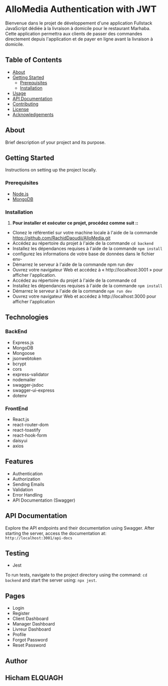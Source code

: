 
# AlloMedia Authentication with JWT

Bienvenue dans le projet de développement d'une application Fullstack JavaScript dédiée à la livraison à domicile pour le restaurant Marhaba. Cette application permettra aux clients de passer des commandes directement depuis l'application et de payer en ligne avant la livraison à domicile.


## Table of Contents

- [About](#about)
- [Getting Started](#getting-started)
  - [Prerequisites](#prerequisites)
  - [Installation](#installation)
- [Usage](#usage)
- [API Documentation](#api-documentation)
- [Contributing](#contributing)
- [License](#license)
- [Acknowledgements](#acknowledgements)

## About

Brief description of your project and its purpose.

## Getting Started

Instructions on setting up the project locally.

### Prerequisites

- [Node.js](https://nodejs.org/)
- [MongoDB](https://www.mongodb.com/)

### Installation

1. **Pour installer et exécuter ce projet, procédez comme suit ::**
- Clonez le référentiel sur votre machine locale à l'aide de la commande https://github.com/RachidDaoudii/AlloMedia.git
- Accédez au répertoire du projet à l'aide de la commande `cd backend`
- Installez les dépendances requises à l'aide de la commande `npm install`
- configurez les informations de votre base de données dans le fichier env-
- Démarrez le serveur à l'aide de la commande npm run dev
- Ouvrez votre navigateur Web et accédez à « http://localhost:3001 » pour afficher l'application.
- Accédez au répertoire du projet à l'aide de la commande cd 
- Installez les dépendances requises à l'aide de la commande `npm install`
- Démarrez le serveur à l'aide de la commande `npm run dev`
- Ouvrez votre navigateur Web et accédez à http://localhost:3000 pour afficher l'application

## Technologies


### BackEnd

- Express.js
- MongoDB
- Mongoose
- jsonwebtoken
- bcrypt
- cors
- express-validator
- nodemailer
- swagger-jsdoc
- swagger-ui-express
- dotenv

### FrontEnd

- React.js
- react-router-dom
- react-toastify
- react-hook-form
- daisyui
- axios
  
## Features

- Authentication
- Authorization
- Sending Emails
- Validation
- Error Handling
- API Documentation (Swagger)


## API Documentation

Explore the API endpoints and their documentation using Swagger. After starting the server, access the documentation at:
 `http://localhost:3001/api-docs`

## Testing

- Jest

To run tests, navigate to the project directory using the command: `cd backend` and start the server using: `npx jest`.

## Pages

- Login
- Register
- Client Dashboard
- Manager Dashboard
- Livreur Dashboard
- Profile
- Forgot Password
- Reset Password

## Author

Hicham ELQUAGH
---



